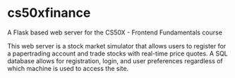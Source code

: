 # cs50xfinance
A Flask based web server for the CS50X - Frontend Fundamentals course

This web server is a stock market simulator that allows users to register for a papertrading account and trade stocks with real-time price quotes. A SQL database allows for registration, login, and user preferences regardless of which machine is used to access the site. 
